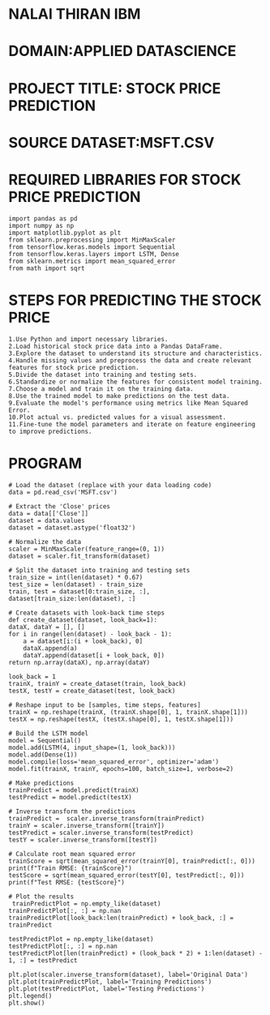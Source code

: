 # NALAI THIRAN IBM
# DOMAIN:APPLIED DATASCIENCE
# PROJECT TITLE: STOCK PRICE PREDICTION 
# SOURCE DATASET:MSFT.CSV
# REQUIRED LIBRARIES FOR STOCK PRICE PREDICTION
    import pandas as pd
    import numpy as np
    import matplotlib.pyplot as plt
    from sklearn.preprocessing import MinMaxScaler
    from tensorflow.keras.models import Sequential
    from tensorflow.keras.layers import LSTM, Dense
    from sklearn.metrics import mean_squared_error
    from math import sqrt
# STEPS FOR PREDICTING THE STOCK PRICE 
    1.Use Python and import necessary libraries.
    2.Load historical stock price data into a Pandas DataFrame.
    3.Explore the dataset to understand its structure and characteristics.
    4.Handle missing values and preprocess the data and create relevant features for stock price prediction.
    5.Divide the dataset into training and testing sets.
    6.Standardize or normalize the features for consistent model training.
    7.Choose a model and train it on the training data.
    8.Use the trained model to make predictions on the test data.
    9.Evaluate the model's performance using metrics like Mean Squared Error.
    10.Plot actual vs. predicted values for a visual assessment.
    11.Fine-tune the model parameters and iterate on feature engineering to improve predictions.

# PROGRAM 

    # Load the dataset (replace with your data loading code)
    data = pd.read_csv('MSFT.csv')

    # Extract the 'Close' prices
    data = data[['Close']]
    dataset = data.values
    dataset = dataset.astype('float32')

    # Normalize the data
    scaler = MinMaxScaler(feature_range=(0, 1))
    dataset = scaler.fit_transform(dataset)

    # Split the dataset into training and testing sets
    train_size = int(len(dataset) * 0.67)
    test_size = len(dataset) - train_size
    train, test = dataset[0:train_size, :], dataset[train_size:len(dataset), :]

    # Create datasets with look-back time steps
    def create_dataset(dataset, look_back=1):
    dataX, dataY = [], []
    for i in range(len(dataset) - look_back - 1):
        a = dataset[i:(i + look_back), 0]
        dataX.append(a)
        dataY.append(dataset[i + look_back, 0])
    return np.array(dataX), np.array(dataY)

    look_back = 1
    trainX, trainY = create_dataset(train, look_back)
    testX, testY = create_dataset(test, look_back)

    # Reshape input to be [samples, time steps, features]
    trainX = np.reshape(trainX, (trainX.shape[0], 1, trainX.shape[1]))
    testX = np.reshape(testX, (testX.shape[0], 1, testX.shape[1]))

    # Build the LSTM model
    model = Sequential()
    model.add(LSTM(4, input_shape=(1, look_back)))
    model.add(Dense(1))
    model.compile(loss='mean_squared_error', optimizer='adam')
    model.fit(trainX, trainY, epochs=100, batch_size=1, verbose=2)

    # Make predictions
    trainPredict = model.predict(trainX)
    testPredict = model.predict(testX)

    # Inverse transform the predictions
    trainPredict =  scaler.inverse_transform(trainPredict)
    trainY = scaler.inverse_transform([trainY])
    testPredict = scaler.inverse_transform(testPredict)
    testY = scaler.inverse_transform([testY])

    # Calculate root mean squared error
    trainScore = sqrt(mean_squared_error(trainY[0], trainPredict[:, 0]))
    print(f"Train RMSE: {trainScore}")
    testScore = sqrt(mean_squared_error(testY[0], testPredict[:, 0]))
    print(f"Test RMSE: {testScore}")

    # Plot the results
     trainPredictPlot = np.empty_like(dataset)
    trainPredictPlot[:, :] = np.nan
    trainPredictPlot[look_back:len(trainPredict) + look_back, :] = trainPredict

    testPredictPlot = np.empty_like(dataset)
    testPredictPlot[:, :] = np.nan
    testPredictPlot[len(trainPredict) + (look_back * 2) + 1:len(dataset) - 1, :] = testPredict

    plt.plot(scaler.inverse_transform(dataset), label='Original Data')
    plt.plot(trainPredictPlot, label='Training Predictions')
    plt.plot(testPredictPlot, label='Testing Predictions')
    plt.legend()
    plt.show()
